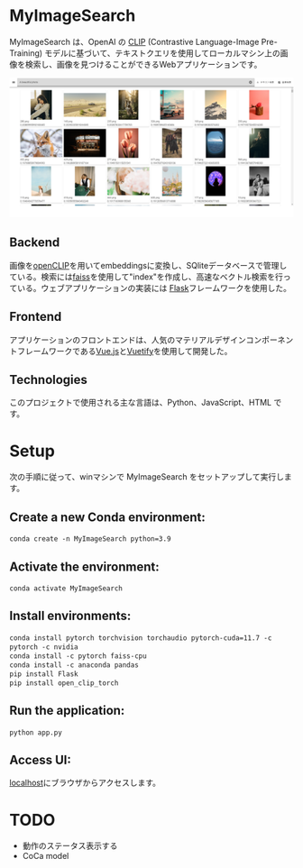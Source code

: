 # MyImageSearch

MyImageSearch は、OpenAI の [CLIP](https://openai.com/index/clip/) (Contrastive Language-Image Pre-Training) モデルに基づいて、テキストクエリを使用してローカルマシン上の画像を検索し、画像を見つけることができるWebアプリケーションです。

![アプリケーションの見た目](./figs/fig1.png)

## Backend
画像を[openCLIP](https://github.com/mlfoundations/open_clip)を用いてembeddingsに変換し、SQliteデータベースで管理している。検索には[faiss](https://github.com/facebookresearch/faiss)を使用して"index"を作成し、高速なベクトル検索を行っている。ウェブアプリケーションの実装には [Flask](https://flask.palletsprojects.com/en/3.0.x/)フレームワークを使用した。

## Frontend
アプリケーションのフロントエンドは、人気のマテリアルデザインコンポーネントフレームワークである[Vue.js](https://vuejs.org/)と[Vuetify](https://vuetifyjs.com/en/)を使用して開発した。

## Technologies
このプロジェクトで使用される主な言語は、Python、JavaScript、HTML です。

# Setup
次の手順に従って、winマシンで MyImageSearch をセットアップして実行します。
## Create a new Conda environment:
```
conda create -n MyImageSearch python=3.9
```
## Activate the environment:
```
conda activate MyImageSearch
```

## Install environments:
```
conda install pytorch torchvision torchaudio pytorch-cuda=11.7 -c pytorch -c nvidia
conda install -c pytorch faiss-cpu
conda install -c anaconda pandas
pip install Flask
pip install open_clip_torch
```
## Run the application:
```
python app.py
```
## Access UI:
[localhost](http://localhost)にブラウザからアクセスします。

# TODO
- 動作のステータス表示する
- CoCa model
